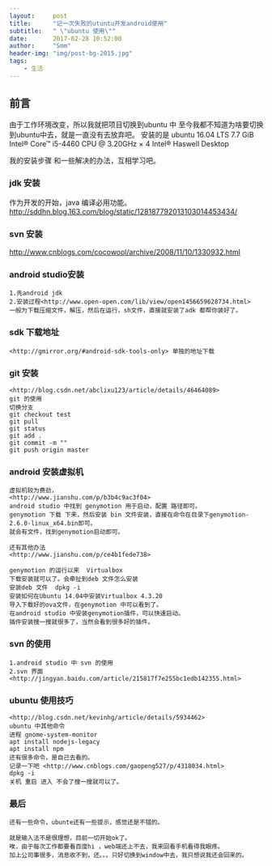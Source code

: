 ```yaml
---
layout:     post
title:      "记一次失败的utuntu开发android使用"
subtitle:   " \"ubuntu 使用\""
date:       2017-02-28 10:52:00
author:     "Smm"
header-img: "img/post-bg-2015.jpg"
tags:
    - 生活
---
```



## 前言 
由于工作环境改变，所以我就把项目切换到ubuntu 中
至今我都不知道为啥要切换到ubuntu中去，就是一直没有去放弃吧。
安装的是
ubuntu 16.04 LTS 7.7 GiB Intel® Core™ i5-4460 CPU @ 3.20GHz × 4 Intel® Haswell Desktop
 
我的安装步骤 和一些解决的办法，互相学习吧。

### jdk 安装
作为开发的开始，java 编译必用功能。
<http://sddhn.blog.163.com/blog/static/128187792013103014453434/>
### svn 安装
<http://www.cnblogs.com/cocowool/archive/2008/11/10/1330932.html>

### android studio安装

	1.先android jdk
	2.安装过程<http://www.open-open.com/lib/view/open1456659628734.html>
	一般为下载压缩文件，解压，然后在运行，sh文件，直接就安装了adk 都帮你装好了。
	
### sdk 下载地址
	<http://gmirror.org/#android-sdk-tools-only> 单独的地址下载
	
### git 安装
	<http://blog.csdn.net/abclixu123/article/details/46464089>
	git 的使用
	切换分支
	git checkout test
	git pull
	git status
	git add .
	git commit -m ""
	git push origin master

### android 安装虚拟机
	虚拟机较为费劲，
	<http://www.jianshu.com/p/b3b4c9ac3f04>
	android studio 中找到 genymotion 用于启动，配置 路径即可。
	genymotion 下载 下来，然后安装 bin 文件安装，直接在命令在目录下genymotion-2.6.0-linux_x64.bin即可。
	就会有文件，找到genymotion启动即可。

	还有其他办法
	<http://www.jianshu.com/p/ce4b1fede738>
	
	genymotion 的运行以来  Virtualbox
	下载安装就可以了。会牵扯到deb 文件怎么安装
	安装deb 文件  dpkg -i
	安装如何在Ubuntu 14.04中安装Virtualbox 4.3.20
	导入下载好的ova文件，在genymotion 中可以看到了。
	在android studio 中安装genymotion插件，可以快速启动。
	插件安装搜一搜就很多了，当然会看到很多好的插件。
	
### svn 的使用
	1.android studio 中 svn 的使用
	2.svn 界面 <http://jingyan.baidu.com/article/215817f7e255bc1edb142355.html>

### ubuntu 使用技巧
	<http://blog.csdn.net/kevinhg/article/details/5934462>
	ubuntu 中其他命令
	进程 gnome-system-monitor
	apt install nodejs-legacy
	apt install npm
	还有很多命令，是自己去看的。
	记录一下吧 <http://www.cnblogs.com/gaopeng527/p/4318034.html>
	dpkg -i 
	关机 重启 进入 不会了搜一搜就可以了。

### 最后

	还有一些命令，ubunte还有一些提示，感觉还是不错的。

	就是输入法不是很理想，目前一切开始ok了。
	唉，由于每次工作都要看百度hi ，web端还上不去，我来回看手机看得我眼疼。
	加上公司事很多，消息收不到，还。。。只好切换到window中去，我只想说我还会回来的。
